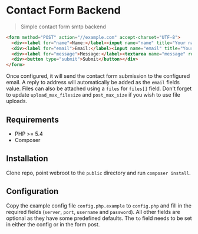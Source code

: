 Contact Form Backend
===================
> Simple contact form smtp backend

```html
<form method="POST" action="//example.com" accept-charset="UTF-8">
  <div><label for="name">Name:</label><input name="name" title="Your name" type="text"/></div>
  <div><label for="email">Email:</label><input name="email" title="Your e-mail" type="text"/></div>
  <div><label for="message">Message:</label><textarea name="message" rows="5"></textarea></div>
  <div><button type="submit">Submit</button></div>
</form>
```

Once configured, it will send the contact form submission to the configured email. A reply to address will automatically be added as the `email` fields value. Files can also be attached using a `files` for `files[]` field. Don't forget to update `upload_max_filesize` and `post_max_size` if you wish to use file uploads.

## Requirements

* PHP >= 5.4
* Composer

## Installation

Clone repo, point webroot to the `public` directory and run `composer install`.

## Configuration

Copy the example config file `config.php.example` to `config.php` and fill in the required fields (`server`, `port`, `username` and `password`). All other fields are optional as they have some predefined defaults. The `to` field needs to be set in either the config or in the form post.
